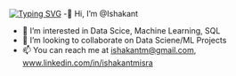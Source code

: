 [![Typing SVG](https://readme-typing-svg.demolab.com?font=Rubik&size=25&pause=1000&color=4E94F7&center=true&width=435&lines=Welcome+To+My+Profile;Data+Scientist;Research+%26+Artificial+Intelligence+enthusiast;Machine+Learning)](https://git.io/typing-svg)
-👋 Hi, I’m @Ishakant
- 👀 I’m interested in Data Scice, Machine Learning, SQL
- 💞️ I’m looking to collaborate on Data Sciene/ML Projects
- 📫 You can reach me at ishakantm@gmail.com, www.linkedin.com/in/ishakantmisra

<!---
Ishakant/Ishakant is a ✨ special ✨ repository because its `README.md` (this file) appears on your GitHub profile.
You can click the Preview link to take a look at your changes.
--->
